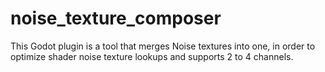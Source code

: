 # noise_texture_composer
This Godot plugin is a tool that merges Noise textures into one, in order to optimize shader noise texture lookups and supports 2 to 4 channels.
